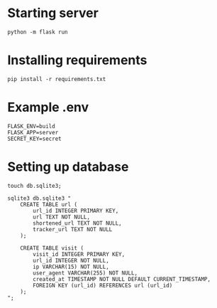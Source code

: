 # Starting server
```
python -m flask run
```

# Installing requirements
```
pip install -r requirements.txt
```

# Example .env
```
FLASK_ENV=build
FLASK_APP=server
SECRET_KEY=secret
```

# Setting up database
```
touch db.sqlite3;

sqlite3 db.sqlite3 "
    CREATE TABLE url (
        url_id INTEGER PRIMARY KEY,
        url TEXT NOT NULL,
        shortened_url TEXT NOT NULL,
        tracker_url TEXT NOT NULL
    );
    
    CREATE TABLE visit (
        visit_id INTEGER PRIMARY KEY,
        url_id INTEGER NOT NULL,
        ip VARCHAR(15) NOT NULL,
        user_agent VARCHAR(255) NOT NULL,
        created_at TIMESTAMP NOT NULL DEFAULT CURRENT_TIMESTAMP,
        FOREIGN KEY (url_id) REFERENCES url (url_id)
    );
";
```
